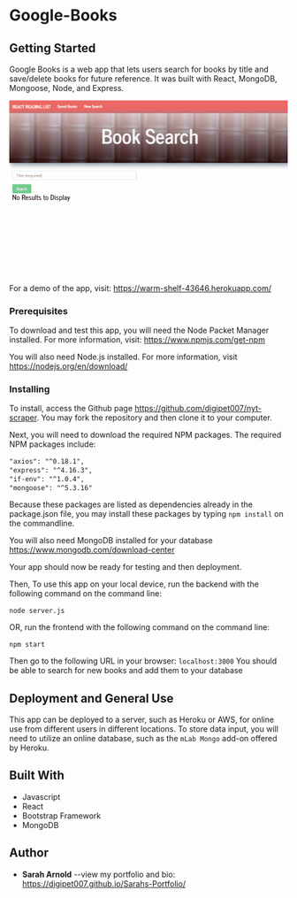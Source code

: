 # Google-Books

## Getting Started

Google Books is a web app that lets users search for books by title and save/delete books for future reference. It was built with React, MongoDB, Mongoose, Node, and Express.

![demo](demo/book.gif)

For a demo of the app, visit: <https://warm-shelf-43646.herokuapp.com/>

### Prerequisites

To download and test this app, you will need the Node Packet Manager installed.  For more information, visit: <https://www.npmjs.com/get-npm>

You will also need Node.js installed.  For more information, visit <https://nodejs.org/en/download/>

### Installing

To install, access the Github page <https://github.com/digipet007/nyt-scraper>.  You may fork the repository and then clone it to your computer.  

Next, you will need to download the required NPM packages.  The required NPM packages include:
```
"axios": "^0.18.1",
"express": "^4.16.3",
"if-env": "^1.0.4",
"mongoose": "^5.3.16"
```
Because these packages are listed as dependencies already in the package.json file, you may install these packages by typing `npm install` on the commandline.

You will also need MongoDB installed for your database <https://www.mongodb.com/download-center>

Your app should now be ready for testing and then deployment.

Then, To use this app on your local device, run the backend with the following command on the command line:
```
node server.js
```
OR, run the frontend with the following command on the command line:
```
npm start
```


Then go to the following URL in your browser: `localhost:3000`
You should be able to search for new books and add them to your database

## Deployment and General Use
This app can be deployed to a server, such as Heroku or AWS, for online use from different users in different locations. To store data input, you will need to utilize an online database, such as the `mLab Mongo` add-on offered by Heroku.

## Built With

* Javascript
* React
* Bootstrap Framework
* MongoDB

## Author

* **Sarah Arnold** --view my portfolio and bio: <https://digipet007.github.io/Sarahs-Portfolio/>